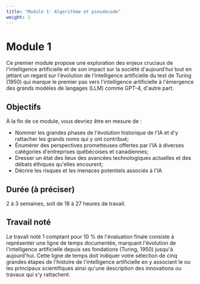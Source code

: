 ```yaml
---
title: "Module 1: Algorithme et pseudocode"
weight: 1
---
```


# Module 1

Ce premier module propose une exploration des enjeux cruciaux de l'intelligence artificielle et de son impact sur la société d'aujourd'hui tout en jettant un regard sur l'évolution de l'intelligence artificielle du test de Turing (1950) qui marque le premier pas vers l'intelligence artificielle à l'émergence des grands modèles de langages (LLM) comme GPT-4, d'autre part.

## Objectifs
À la fin de ce module, vous devriez être en mesure de :

* Nommer les grandes phases de l'évolution historique de l'IA et d'y rattacher les grands noms qui y ont contribué;
* Énumérer des perspectives prometteuses offertes par l'IA à diverses catégories d'entreprises québécoises et canadiennes;
* Dresser un état des lieux des avancées technologiques actuelles et des débats éthiques qu'elles encourent;
* Décrire les risques et les menaces potentiels associés à l'IA

## Durée (à préciser)
2 à 3 semaines, soit de 18 à 27 heures de travail.

## Travail noté
Le travail noté 1 comptant pour 10 % de l'évaluation finale consiste à représenter une ligne de temps documentée, marquant l'évolution de l'intelligence artificielle depuis ses fondations (Turing, 1950) jusqu'à aujourd'hui. Cette ligne de temps doit indiquer votre sélection de cinq grandes étapes de l'histoire de l'intelligence artificielle en y associant le ou les principaux scientifiques ainsi qu'une description des innovations ou travaux qui s'y rattachent.
